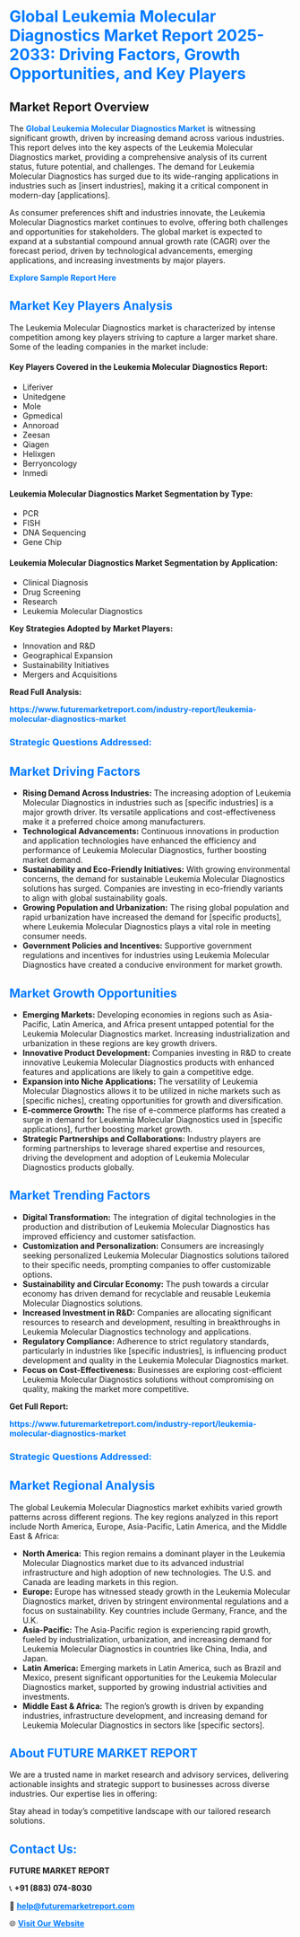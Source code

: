 <h1 style="color: #007BFF;">Global Leukemia Molecular Diagnostics Market Report 2025-2033: Driving Factors, Growth Opportunities, and Key Players</h1>

<section id="overview">
<h2>Market Report Overview</h2>
<p>The <a href="https://www.futuremarketreport.com/industry-report/leukemia-molecular-diagnostics-market" style="color: #007BFF; text-decoration: none;"><strong>Global Leukemia Molecular Diagnostics Market</strong></a> is witnessing significant growth, driven by increasing demand across various industries. This report delves into the key aspects of the Leukemia Molecular Diagnostics market, providing a comprehensive analysis of its current status, future potential, and challenges. The demand for Leukemia Molecular Diagnostics has surged due to its wide-ranging applications in industries such as [insert industries], making it a critical component in modern-day [applications].</p>
<p>As consumer preferences shift and industries innovate, the Leukemia Molecular Diagnostics market continues to evolve, offering both challenges and opportunities for stakeholders. The global market is expected to expand at a substantial compound annual growth rate (CAGR) over the forecast period, driven by technological advancements, emerging applications, and increasing investments by major players.</p>
</section>

<section id="overview">
<p><a href="https://www.futuremarketreport.com/request-sample/reportId=123152" style="color: #007BFF; text-decoration: none;"><strong>Explore Sample Report Here</strong></a></p>
</section>

<section id="key-players">
<h2 style="color: #007BFF;">Market Key Players Analysis</h2>
<p>The Leukemia Molecular Diagnostics market is characterized by intense competition among key players striving to capture a larger market share. Some of the leading companies in the market include:</p>
<h4>Key Players Covered in the Leukemia Molecular Diagnostics Report:</h4>
<ul><li>Liferiver</li><li>Unitedgene</li><li>Mole</li><li>Gpmedical</li><li>Annoroad</li><li>Zeesan</li><li>Qiagen</li><li>Helixgen</li><li>Berryoncology</li><li>Inmedi</li></ul>
<h4>Leukemia Molecular Diagnostics Market Segmentation by Type:</h4>
<ul><li>PCR</li><li>FISH</li><li>DNA Sequencing</li><li>Gene Chip</li></ul>

<h4>Leukemia Molecular Diagnostics Market Segmentation by Application:</h4>
<ul><li>Clinical Diagnosis</li><li>Drug Screening</li><li>Research</li><li>Leukemia Molecular Diagnostics</li></ul>
<p><strong>Key Strategies Adopted by Market Players:</strong></p>
<ul>
<li>Innovation and R&D</li>
<li>Geographical Expansion</li>
<li>Sustainability Initiatives</li>
<li>Mergers and Acquisitions</li>
</ul>
</section>

<section>
<p><strong>Read Full Analysis: </strong></p><a href="https://www.futuremarketreport.com/industry-report/leukemia-molecular-diagnostics-market" style="color: #007BFF; text-decoration: none;"><strong>https://www.futuremarketreport.com/industry-report/leukemia-molecular-diagnostics-market</strong></a>
<h3 style="color: #007BFF;">Strategic Questions Addressed:</h3>
</section>

<section id="driving-factors">
<h2 style="color: #007BFF;">Market Driving Factors</h2>
<ul>
<li><strong>Rising Demand Across Industries:</strong> The increasing adoption of Leukemia Molecular Diagnostics in industries such as [specific industries] is a major growth driver. Its versatile applications and cost-effectiveness make it a preferred choice among manufacturers.</li>
<li><strong>Technological Advancements:</strong> Continuous innovations in production and application technologies have enhanced the efficiency and performance of Leukemia Molecular Diagnostics, further boosting market demand.</li>
<li><strong>Sustainability and Eco-Friendly Initiatives:</strong> With growing environmental concerns, the demand for sustainable Leukemia Molecular Diagnostics solutions has surged. Companies are investing in eco-friendly variants to align with global sustainability goals.</li>
<li><strong>Growing Population and Urbanization:</strong> The rising global population and rapid urbanization have increased the demand for [specific products], where Leukemia Molecular Diagnostics plays a vital role in meeting consumer needs.</li>
<li><strong>Government Policies and Incentives:</strong> Supportive government regulations and incentives for industries using Leukemia Molecular Diagnostics have created a conducive environment for market growth.</li>
</ul>
</section>

<section id="growth-opportunities">
<h2 style="color: #007BFF;">Market Growth Opportunities</h2>
<ul>
<li><strong>Emerging Markets:</strong> Developing economies in regions such as Asia-Pacific, Latin America, and Africa present untapped potential for the Leukemia Molecular Diagnostics market. Increasing industrialization and urbanization in these regions are key growth drivers.</li>
<li><strong>Innovative Product Development:</strong> Companies investing in R&D to create innovative Leukemia Molecular Diagnostics products with enhanced features and applications are likely to gain a competitive edge.</li>
<li><strong>Expansion into Niche Applications:</strong> The versatility of Leukemia Molecular Diagnostics allows it to be utilized in niche markets such as [specific niches], creating opportunities for growth and diversification.</li>
<li><strong>E-commerce Growth:</strong> The rise of e-commerce platforms has created a surge in demand for Leukemia Molecular Diagnostics used in [specific applications], further boosting market growth.</li>
<li><strong>Strategic Partnerships and Collaborations:</strong> Industry players are forming partnerships to leverage shared expertise and resources, driving the development and adoption of Leukemia Molecular Diagnostics products globally.</li>
</ul>
</section>

<section id="trending-factors">
<h2 style="color: #007BFF;">Market Trending Factors</h2>
<ul>
<li><strong>Digital Transformation:</strong> The integration of digital technologies in the production and distribution of Leukemia Molecular Diagnostics has improved efficiency and customer satisfaction.</li>
<li><strong>Customization and Personalization:</strong> Consumers are increasingly seeking personalized Leukemia Molecular Diagnostics solutions tailored to their specific needs, prompting companies to offer customizable options.</li>
<li><strong>Sustainability and Circular Economy:</strong> The push towards a circular economy has driven demand for recyclable and reusable Leukemia Molecular Diagnostics solutions.</li>
<li><strong>Increased Investment in R&D:</strong> Companies are allocating significant resources to research and development, resulting in breakthroughs in Leukemia Molecular Diagnostics technology and applications.</li>
<li><strong>Regulatory Compliance:</strong> Adherence to strict regulatory standards, particularly in industries like [specific industries], is influencing product development and quality in the Leukemia Molecular Diagnostics market.</li>
<li><strong>Focus on Cost-Effectiveness:</strong> Businesses are exploring cost-efficient Leukemia Molecular Diagnostics solutions without compromising on quality, making the market more competitive.</li>
</ul>
</section>

<section>
<p><strong>Get Full Report: </strong></p><a href="https://www.futuremarketreport.com/industry-report/leukemia-molecular-diagnostics-market" style="color: #007BFF; text-decoration: none;"><strong>https://www.futuremarketreport.com/industry-report/leukemia-molecular-diagnostics-market</strong></a>
<h3 style="color: #007BFF;">Strategic Questions Addressed:</h3>
</section>


<section id="regional-analysis">
<h2 style="color: #007BFF;">Market Regional Analysis</h2>
<p>The global Leukemia Molecular Diagnostics market exhibits varied growth patterns across different regions. The key regions analyzed in this report include North America, Europe, Asia-Pacific, Latin America, and the Middle East & Africa:</p>
<ul>
<li><strong>North America:</strong> This region remains a dominant player in the Leukemia Molecular Diagnostics market due to its advanced industrial infrastructure and high adoption of new technologies. The U.S. and Canada are leading markets in this region.</li>
<li><strong>Europe:</strong> Europe has witnessed steady growth in the Leukemia Molecular Diagnostics market, driven by stringent environmental regulations and a focus on sustainability. Key countries include Germany, France, and the U.K.</li>
<li><strong>Asia-Pacific:</strong> The Asia-Pacific region is experiencing rapid growth, fueled by industrialization, urbanization, and increasing demand for Leukemia Molecular Diagnostics in countries like China, India, and Japan.</li>
<li><strong>Latin America:</strong> Emerging markets in Latin America, such as Brazil and Mexico, present significant opportunities for the Leukemia Molecular Diagnostics market, supported by growing industrial activities and investments.</li>
<li><strong>Middle East & Africa:</strong> The region’s growth is driven by expanding industries, infrastructure development, and increasing demand for Leukemia Molecular Diagnostics in sectors like [specific sectors].</li>
</ul>
</section>

<footer>
<h2 style="color: #007BFF;">About FUTURE MARKET REPORT</h2>
<p>We are a trusted name in market research and advisory services, delivering actionable insights and strategic support to businesses across diverse industries. Our expertise lies in offering:</p>

<p>Stay ahead in today’s competitive landscape with our tailored research solutions.</p>

<h2 style="color: #007BFF;">Contact Us:</h2>
<p><strong>FUTURE MARKET REPORT</strong></p>
<p>📞 <strong>+91 (883) 074-8030</strong></p>
<p>📧 <strong><a href="mailto:help@futuremarketreport.com" style="color: #007BFF;">help@futuremarketreport.com</a></strong></p>
<p>🌐 <strong><a href="https://www.futuremarketreport.com/" style="color: #007BFF;">Visit Our Website</a></strong></p>
</footer>